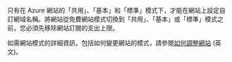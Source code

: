 
只有在 Azure 網站的「共用」、「基本」和「標準」模式下，才能在網站上設定自訂網域名稱。將網站從免費網站模式切換到「共用」、「基本」或「標準」模式之前，您必須先移除網站訂閱的支出上限。

如需網站模式的詳細資訊，包括如何變更網站的模式，請參閱[如何調整網站](http://www.windowsazure.com/zh-tw/documentation/articles/web-sites-scale/) (英文)。

